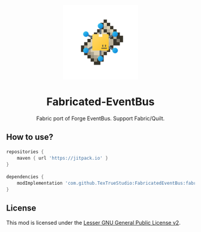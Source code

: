 <div align="center">

<img height="200" width="200" src="icon/icon-400x400.png"/>

# Fabricated-EventBus
Fabric port of Forge EventBus.
Support Fabric/Quilt.

</div>

## How to use?

```groovy
repositories {
    maven { url 'https://jitpack.io' }
}

dependencies {
    modImplementation 'com.github.TexTrueStudio:FabricatedEventBus:fabric-SNAPSHOT'
}
```

## License

This mod is licensed under the [Lesser GNU General Public License v2](LICENSE).